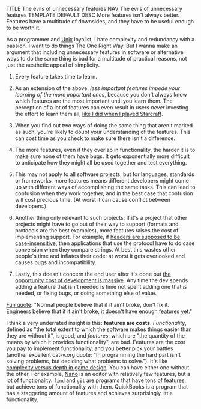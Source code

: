 TITLE The evils of unnecessary features
NAV The evils of unnecessary features
TEMPLATE DEFAULT
DESC More features isn't always better. Features have a multitude of downsides, and they have to be useful enough to be worth it.

As a programmer and [Unix](why_unix) loyalist, I hate complexity and redundancy with a passion. I want to do things The One Right Way. But I wanna make an argument that including unnecessary features in software or alternative ways to do the same thing is bad for a multitude of practical reasons, not just the aesthetic appeal of simplicity.

1. Every feature takes time to learn.

2. As an extension of the above, *less important features impede your learning of the more important ones*, because you don't always know which features are the most important until you learn them. The perception of a lot of features can even result in users *never* investing the effort to learn them all, [like I did when I played Starcraft](https://yujiri.xyz/game_design/simplicity).

3. When you find out two ways of doing the same thing that aren't marked as such, you're likely to doubt your understanding of the features. This can cost time as you check to make sure there isn't a difference.

4. The more features, even if they overlap in functionality, the harder it is to make sure none of them have bugs. It gets exponentially more difficult to anticipate how they might all be used together and test everything.

5. This may not apply to all software projects, but for languages, standards or frameworks, more features means different developers might come up with different ways of accomplishing the same tasks. This can lead to confusion when they work together, and in the best case that confusion will cost precious time. (At worst it can cause conflict between developers.)

6. Another thing only relevant to such projects: If it's a project that other projects might have to go out of their way to support (formats and protocols are the best examples), more features raises the cost of implementing support. For example, if [headers are supposed to be case-insensitive](https://tools.ietf.org/html/rfc7230#section-3.2), then applications that use the protocol have to do case conversion when they compare strings. At best this wastes other people's time and inflates their code; at worst it gets overlooked and causes bugs and incompatibility.

7. Lastly, this doesn't concern the end user after it's done but [the opportunity cost of development is massive](https://yujiri.xyz/software/kill_software). Any time the dev spends adding a feature that isn't needed is time not spent adding one that *is* needed, or fixing bugs, or doing something else of value.

[Fun quote](http://quotes.cat-v.org/programming/): "Normal people believe that if it ain't broke, don't fix it. Engineers believe that if it ain't broke, it doesn't have enough features yet."

I think a very underrated insight is this: **features are costs**. *Functionality*, defined as "the total extent to which the software makes things easier than they are without it", is good, and *features*, which are "the quantity of the means by which it provides functionality", are bad. Features are the cost you pay to implement functionality, and you better pick your battles (another excellent cat-v.org quote: "In programming the hard part isn't solving problems, but deciding what problems to solve."). It's like [complexity versus depth in game design](https://yujiri.xyz/game_design/depth). You can have either one without the other. For example, [Nano](https://yujiri.xyz/software/nano) is an editor with relatively few features, but a lot of functionality. `find` and `git` are programs that have tons of features, but achieve tons of functionality with them. QuickBooks is a program that has a staggering amount of features and achieves surprisingly little functionality.
